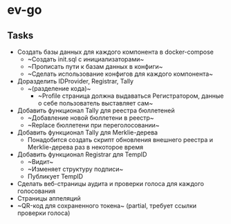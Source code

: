 # ev-go

## Tasks
+ Создать базы данных для каждого компонента в docker-compose
    + ~Создать init.sql с инициализаторами~
    + ~Прописать пути к базам данных в конфиги~
    + ~Сделать использование конфигов для каждого компонента~
+ Доразделить IDProvider, Registrar, Tally 
    + ~(разделение кода)~
        + ~Profile страница должна выдаваться Регистратором, данные о себе пользователь выставляет сам~
+ Добавить функционал Tally для реестра бюллетеней 
    + ~Добавление новой бюллетени в реестр~
    + ~Replace бюллетени при переголосовании~
+ Добавить функционал Tally для Merklie-дерева 
    + Понадобится создать скрипт обновления внешнего реестра и Merklie-дерева раз в некоторое время
+ Добавить функционал Registrar для TempID
    + ~Видит~
    + ~Изменяет структуру подписи~
    + Публикует TempID
+ Сделать веб-страницы аудита и проверки голоса для каждого голосования
+ Страницы аппеляций
+ ~QR-код для сохраненного токена~ (partial, требует ссылки проверки голоса)
